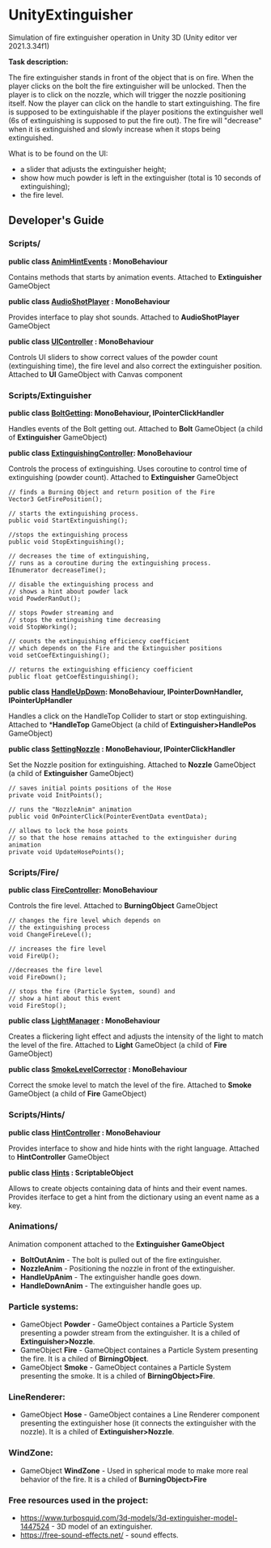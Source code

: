 
# UnityExtinguisher
Simulation of fire extinguisher operation in Unity 3D (Unity editor ver 2021.3.34f1)


**Task description:**

The fire extinguisher stands in front of the object that is on fire. 
When the player clicks on the bolt the fire extinguisher will be unlocked. Then the player is to click on the nozzle, which will trigger the nozzle positioning itself. Now the player can click on the handle to start extinguishing. 
The fire is supposed to be extinguishable if the player positions the extinguisher well (6s of extinguishing is supposed to put the fire out). The fire will "decrease" when it is extinguished and slowly increase when it stops being extinguished.

What is to be found on the UI:
- a slider that adjusts the extinguisher height;
- show how much powder is left in the extinguisher (total is 10 seconds of extinguishing);
- the fire level.


## Developer's Guide


### Scripts/

**public class [AnimHintEvents](Assets/Scripts/AnimHintEvents.cs) : MonoBehaviour**

Contains methods that starts by animation events. 
Attached to **Extinguisher** GameObject

**public class [**AudioShotPlayer**](Assets/Scripts/AudioShotPlayer.cs) : MonoBehaviour**

Provides interface to play shot sounds. 
Attached to **AudioShotPlayer** GameObject

**public class [UIController]( Assets/Scripts/UIController.cs) : MonoBehaviour**

Controls UI sliders to show correct values of the powder count (extinguishing time), the fire level and also correct the extinguisher position. 
Attached to **UI** GameObject with Canvas component

### Scripts/Extinguisher		 

**public class [BoltGetting](Assets/Scripts/Extinguisher/BoltGetting.cs): MonoBehaviour, IPointerClickHandler**

Handles events of the Bolt getting out. 
Attached to **Bolt** GameObject (a child of **Extinguisher** GameObject)

**public class [ExtinguishingController](Assets/Scripts/Extinguisher/ExtinguishingController.cs): MonoBehaviour**

Controls the process of extinguishing. Uses coroutine to control time of extinguishing (powder count).
Attached to **Extinguisher** GameObject

```
// finds a Burning Object and return position of the Fire
Vector3 GetFirePosition();

// starts the extinguishing process.
public void StartExtinguishing();
  
//stops the extinguishing process
public void StopExtinguishing();

// decreases the time of extinguishing, 
// runs as a coroutine during the extinguishing process.
IEnumerator decreaseTime();

// disable the extinguishing process and 
// shows a hint about powder lack
void PowderRanOut();

// stops Powder streaming and 
// stops the extinguishing time decreasing
void StopWorking();

// counts the extinguishing efficiency coefficient 
// which depends on the Fire and the Extinguisher positions
void setCoefExtinguishing();

// returns the extinguishing efficiency coefficient
public float getCoefEstinguishing();
```
**public class [HandleUpDown]( Assets/Scripts/Extinguisher/HandleUpDown.cs):  MonoBehaviour, IPointerDownHandler, IPointerUpHandler**

Handles a click on the HandleTop Collider to start or stop extinguishing.
Attached to ***HandleTop** GameObject (a child of **Extinguisher>HandlePos** GameObject)

**public class [SettingNozzle]( Assets/Scripts/Extinguisher/SettingNozzle.cs) : MonoBehaviour, IPointerClickHandler**

Set the Nozzle position for extinguishing. 
Attached to **Nozzle** GameObject (a child of **Extinguisher** GameObject)
```
// saves initial points positions of the Hose
private void InitPoints();

// runs the "NozzleAnim" animation
public void OnPointerClick(PointerEventData eventData);

// allows to lock the hose points 
// so that the hose remains attached to the extinguisher during animation
private void UpdateHosePoints(); 
```

### Scripts/Fire/

**public class [FireController](Assets/Scripts/Fire/FireController.cs): MonoBehaviour**

Controls the fire level.
Attached to **BurningObject** GameObject 
```
// changes the fire level which depends on 
// the extinguishing process
void ChangeFireLevel();

// increases the fire level
void FireUp();

//decreases the fire level
void FireDown();

// stops the fire (Particle System, sound) and 
// show a hint about this event
void FireStop();
```

**public class [LightManager](Assets/Scripts/Fire/LightManager.cs) : MonoBehaviour**

Creates a flickering light effect and adjusts the intensity of the light to match the level of the fire.
Attached to **Light** GameObject (a child of **Fire** GameObject)

**public class [SmokeLevelCorrector](Assets/Scripts/Fire/SmokeLevelCorrector.cs) : MonoBehaviour**

Correct the smoke level to match the level of the fire.
Attached to **Smoke** GameObject (a child of **Fire** GameObject)

### Scripts/Hints/

**public class [HintController]( Assets/Scripts/Hints/HintController.cs)  : MonoBehaviour**

Provides interface to show and hide hints with the right language.
Attached to **HintController** GameObject

**public class [Hints]( Assets/Scripts/Hints/Hints.cs)   : ScriptableObject**

Allows to create objects containing data of hints and their event names. Provides iterface to get a hint from the dictionary using an event name as a key.

### Animations/

Animation component attached to the **Extinguisher GameObject**

- **BoltOutAnim** - The bolt is pulled out of the fire extinguisher.
- **NozzleAnim** - Positioning the nozzle in front of the extinguisher.
- **HandleUpAnim** - The extinguisher handle goes down.
- **HandleDownAnim** - The extinguisher handle goes up.

### Particle systems:

- GameObject **Powder** - GameObject containes a Particle System presenting a powder stream from the extinguisher. It is a chiled of **Extinguisher>Nozzle**.
- GameObject **Fire** - GameObject containes a Particle System presenting the fire. It is a chiled of **BirningObject**.
- GameObject **Smoke** - GameObject containes a Particle System presenting the smoke. It is a chiled of **BirningObject>Fire**.


### LineRenderer:

- GameObject **Hose** -   GameObject containes a Line Renderer component presenting the extinguisher hose (it connects the extinguisher with the nozzle). It is a chiled of **Extinguisher>Nozzle**.  

### WindZone:

- GameObject **WindZone** - Used in spherical mode to make more real behavior of the fire. It is a chiled of **BurningObject>Fire**

### Free resources used in the project:

- https://www.turbosquid.com/3d-models/3d-extinguisher-model-1447524 - 3D model of an extinguisher.
- https://free-sound-effects.net/ - sound effects.








